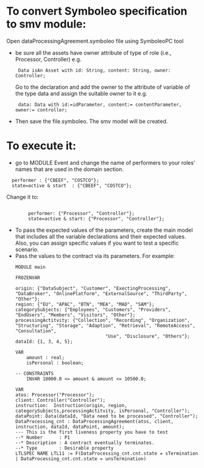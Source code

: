 # To convert Symboleo specification to smv module:
Open dataProcessingAgreement.symboleo file using SymboleoPC tool

- be sure all the assets have owner attribute of type of role (i.e., Processor, Controller)
   e.g.
  ~~~
   Data isAn Asset with id: String, content: String, owner: Controller;
  ~~~
  Go to the declaration and add the owner to the attribute of variable of the type data and assign the suitable owner to it
  e.g.
  ~~~
   data: Data with id:=idParameter, content:= contentParameter, owner:= controller;
  ~~~
- Then save the file.symboleo. The smv model will be created.
# To execute it:
- go to MODULE Event and change the name of performers to your roles' names that are used in the domain section.
~~~
  performer	: {"CBEEF", "COSTCO"};  
  state=active & start	: {"CBEEF", "COSTCO"};
~~~
Change it to:
~~~

  		performer: {"Processor", "Controller"}; 
		state=active & start: {"Processor", "Controller"};
~~~
- To pass the expected values of the parameters, create the main model that includes all the variable declarations and their expected values. Also, you can assign specific values if you want to test a specific scenario.
- Pass the values to the contract via its parameters.
	For example:
	```
	MODULE main
	
	FROZENVAR
	
	origin: {"DataSubject", "Customer", "ExectingProcessing", "DataBroker", "OnlinePlatform", "ExternalSource", "ThirdParty", "Other"};
	region: {"EU", "APAC", "BTN", "MEA", "MAD", "SAM"};
	categorySubjects: {"Employees", "Customers", "Providers", "EndUsers", "Members", "Visitors", "Other"};
	processingActitvity: {"Collection", "Recording", "Organization", "Structuring", "Storage", "Adaption", "Retrieval", "RemoteAccess", "Consultation",
	  	                             "Use", "Disclosure", "Others"}; 
	dataId: {1, 3, 4, 5};
	
	VAR
		amount : real;
		isPersonal : boolean;
		
	-- CONSTRAINTS
		INVAR 10000.0 <= amount & amount <= 10500.0;
		
	VAR
	atos: Processor("Processor");
	client: Controller("Controller");
	instruction:  Instruction(origin, region, categorySubjects,processingActitvity, isPersonal, "Controller");
	dataPoint: Data(dataId, "Data need to be processed", "Controller");
	DataProcessing_cnt : DataProcessingAgreement(atos, client, instruction, dataId, dataPoint, amount);
	--- This is the first liveness property you have to test
	--* Number      : P1
	--* Description : A contract eventually terminates.
	--* Type        : Desirable property
	LTLSPEC NAME LTL11 := F(DataProcessing_cnt.cnt.state = sTermination | DataProcessing_cnt.cnt.state = unsTermination)
 ~~~



